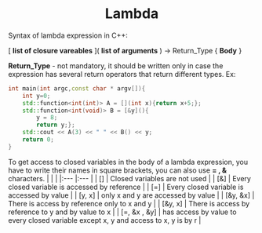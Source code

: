 #
<h1 align="center"> Lambda</h1>

Syntax of lambda expression in C++:

 [ **list of closure vareables** ]( **list of arguments** ) -> Return_Type { **Body** }

**Return_Type** - not mandatory, it should be written only in case the expression has several return operators that return different types.
Ex:
```cpp
int main(int argc,const char * argv[]){
    int y=0;
    std::function<int(int)> A = [](int x){return x+5;};
    std::function<int(void)> B = [&y](){
        y = 8;
        return y;};
    std::cout << A(3) << " " << B() << y;
    return 0;
}
```
To get access to closed variables in the body of a lambda expression, you have to write their names in square brackets, you can also use
**= , &** characters.
|              |                                                                                      |
|:---          |:---                                                                                  |
| []           |  Closed variables are not used                                                       |
| [&]          |  Every closed variable is accessed by reference                                      |
| [=]          |  Every closed variable is accessed by value                                          |
| [y, x]       |  only x and y are accessed by value                                                  |
| [&y, &x]     |  There is access by reference only to x and y                                        |
| [&y, x]      |  There is access by reference to y and by value to x                                 |
| [=, &x , &y] | has access by value to every closed variable except x, y and access to x, y is by r  |